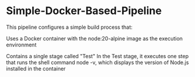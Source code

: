 # Simple-Docker-Based-Pipeline

This pipeline configures a simple build process that:

Uses a Docker container with the node:20-alpine image as the execution environment

Contains a single stage called "Test"
In the Test stage, it executes one step that runs the shell command node -v, which displays the version of Node.js installed in the container
